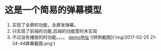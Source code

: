# 这是一个简易的弹幕模型
1. 实现了全屏的功能，全屏发弹幕。
2. 只实现了前端的功能,后端的功能暂时未实现
3. 不过没有播放的时功能。。。。
[demo地址]('http://IWANABETHATGUY.io.com')
![样例截图]('img/2017-02-25 21-24-44屏幕截图.png')
